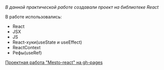 *В данной практической работе создавали проект на библиотеке React*

В работе использовались:
* React
* JSX
* JS
* React-хуки(useState и useEffect)
* ReactContext
* Рефы(useRef)


[Проектная работа "Mesto-react" на gh-pages](https://leisanmingalieva.github.io/mesto-react/ )